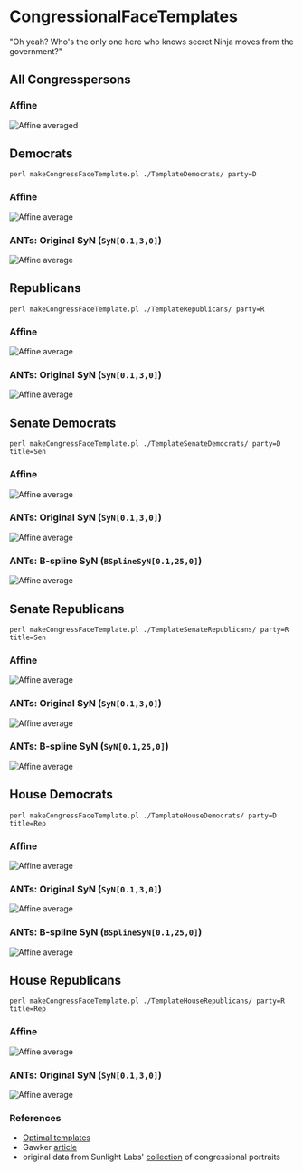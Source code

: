 CongressionalFaceTemplates
==========================

"Oh yeah? Who's the only one here who knows secret Ninja moves from the government?"

All Congresspersons
--------------

### Affine

![Affine averaged](https://github.com/ntustison/CongressionalFaceTemplates/blob/master/Figures/affineMean.png?raw=true "All congresspersons")

Democrats
----------------
`perl makeCongressFaceTemplate.pl ./TemplateDemocrats/ party=D`

### Affine

![Affine average](https://github.com/ntustison/CongressionalFaceTemplates/blob/master/Figures/affineAverageDemocrats.png?raw=true "")

### ANTs:  Original SyN (`SyN[0.1,3,0]`)

![Affine average](https://github.com/ntustison/CongressionalFaceTemplates/blob/master/Figures/averageDemocratsSyN.png?raw=true "")

Republicans
----------------
`perl makeCongressFaceTemplate.pl ./TemplateRepublicans/ party=R`

### Affine

![Affine average](https://github.com/ntustison/CongressionalFaceTemplates/blob/master/Figures/affineAverageRepublicans.png?raw=true "")

### ANTs:  Original SyN (`SyN[0.1,3,0]`)

![Affine average](https://github.com/ntustison/CongressionalFaceTemplates/blob/master/Figures/averageRepublicansSyN.png?raw=true "")

Senate Democrats
----------------
`perl makeCongressFaceTemplate.pl ./TemplateSenateDemocrats/ party=D title=Sen`

### Affine

![Affine average](https://github.com/ntustison/CongressionalFaceTemplates/blob/master/Figures/affineAverageSenateDemocrats.png?raw=true "")

### ANTs:  Original SyN (`SyN[0.1,3,0]`)

![Affine average](https://github.com/ntustison/CongressionalFaceTemplates/blob/master/Figures/averageSenateDemocratsSyN.png?raw=true "")

### ANTs:  B-spline SyN (`BSplineSyN[0.1,25,0]`)

![Affine average](https://github.com/ntustison/CongressionalFaceTemplates/blob/master/Figures/averageSenateDemocratsBSyN.png?raw=true "")

Senate Republicans
----------------
`perl makeCongressFaceTemplate.pl ./TemplateSenateRepublicans/ party=R title=Sen`

### Affine

![Affine average](https://github.com/ntustison/CongressionalFaceTemplates/blob/master/Figures/affineAverageSenateRepublicans.png?raw=true "")

### ANTs:  Original SyN (`SyN[0.1,3,0]`)

![Affine average](https://github.com/ntustison/CongressionalFaceTemplates/blob/master/Figures/averageSenateRepublicansSyN.png?raw=true "")

### ANTs:  B-spline SyN (`SyN[0.1,25,0]`)

![Affine average](https://github.com/ntustison/CongressionalFaceTemplates/blob/master/Figures/averageSenateRepublicansBSyN.png?raw=true "")

House Democrats
----------------
`perl makeCongressFaceTemplate.pl ./TemplateHouseDemocrats/ party=D title=Rep`

### Affine

![Affine average](https://github.com/ntustison/CongressionalFaceTemplates/blob/master/Figures/affineAverageHouseDemocrats.png?raw=true "")

### ANTs:  Original SyN (`SyN[0.1,3,0]`)

![Affine average](https://github.com/ntustison/CongressionalFaceTemplates/blob/master/Figures/averageHouseDemocratsSyN.png?raw=true "")

### ANTs:  B-spline SyN (`BSplineSyN[0.1,25,0]`)

![Affine average](https://github.com/ntustison/CongressionalFaceTemplates/blob/master/Figures/averageHouseDemocratsBSyN.png?raw=true "")

House Republicans
----------------
`perl makeCongressFaceTemplate.pl ./TemplateHouseRepublicans/ party=R title=Rep`

### Affine

![Affine average](https://github.com/ntustison/CongressionalFaceTemplates/blob/master/Figures/affineAverageHouseRepublicans.png?raw=true "")

### ANTs:  Original SyN (`SyN[0.1,3,0]`)

![Affine average](https://github.com/ntustison/CongressionalFaceTemplates/blob/master/Figures/averageHouseRepublicansSyN.png?raw=true "")





### References
* [Optimal templates](http://www.ncbi.nlm.nih.gov/pubmed/19818860)
* Gawker [article](http://gawker.com/this-is-an-average-of-every-member-of-congress-1511522162)
* original data from Sunlight Labs' [collection](http://sunlightlabs.github.io/congress/) of congressional portraits

